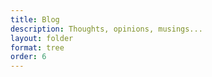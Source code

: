 ```yaml
---
title: Blog
description: Thoughts, opinions, musings...
layout: folder
format: tree
order: 6
---
```


